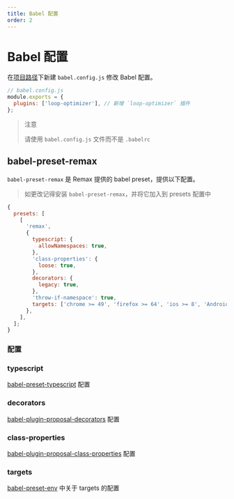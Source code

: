 ```yaml
---
title: Babel 配置
order: 2
---
```


# Babel 配置

在[项目路径](/guide/remax#cwd)下新建 `babel.config.js` 修改 Babel 配置。

```js
// babel.config.js
module.exports = {
  plugins: ['loop-optimizer'], // 新增 `loop-optimizer` 插件
};
```

> 注意
>
> 请使用 `babel.config.js` 文件而不是 `.babelrc`

## babel-preset-remax

`babel-preset-remax` 是 Remax 提供的 babel preset，提供以下配置。

> 如更改记得安装 `babel-preset-remax`，并将它加入到 presets 配置中

```js
{
  presets: [
    [
      'remax',
      {
        typescript: {
          allowNamespaces: true,
        },
        'class-properties': {
          loose: true,
        },
        decorators: {
          legacy: true,
        },
        'throw-if-namespace': true,
        targets: ['chrome >= 49', 'firefox >= 64', 'ios >= 8', 'Android > 4.4'],
      },
    ],
  ];
}
```

### 配置

### typescript

[babel-preset-typescript](https://babeljs.io/docs/en/babel-preset-typescript) 配置

### decorators

[babel-plugin-proposal-decorators](https://babeljs.io/docs/en/babel-plugin-proposal-decorators) 配置

### class-properties

[babel-plugin-proposal-class-properties](https://babeljs.io/docs/en/babel-plugin-proposal-class-properties) 配置

### targets

[babel-preset-env](https://www.babeljs.cn/docs/babel-preset-env#targets) 中关于 targets 的配置

